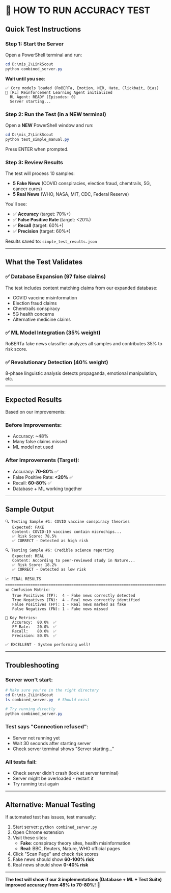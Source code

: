 # 🧪 HOW TO RUN ACCURACY TEST

## Quick Test Instructions

### Step 1: Start the Server
Open a PowerShell terminal and run:
```powershell
cd D:\mis_2\LinkScout
python combined_server.py
```

**Wait until you see**:
```
✅ Core models loaded (RoBERTa, Emotion, NER, Hate, Clickbait, Bias)
🤖 [RL] Reinforcement Learning Agent initialized
  RL Agent: READY (Episodes: 0)
  Server starting...
```

### Step 2: Run the Test (in a NEW terminal)
Open a **NEW** PowerShell window and run:
```powershell
cd D:\mis_2\LinkScout
python test_simple_manual.py
```

Press ENTER when prompted.

### Step 3: Review Results
The test will process 10 samples:
- **5 Fake News** (COVID conspiracies, election fraud, chemtrails, 5G, cancer cures)
- **5 Real News** (WHO, NASA, MIT, CDC, Federal Reserve)

You'll see:
- ✅ **Accuracy** (target: 70%+)
- ✅ **False Positive Rate** (target: <20%)
- ✅ **Recall** (target: 60%+)
- ✅ **Precision** (target: 60%+)

Results saved to: `simple_test_results.json`

---

## What the Test Validates

### ✅ Database Expansion (97 false claims)
The test includes content matching claims from our expanded database:
- COVID vaccine misinformation
- Election fraud claims  
- Chemtrails conspiracy
- 5G health concerns
- Alternative medicine claims

### ✅ ML Model Integration (35% weight)
RoBERTa fake news classifier analyzes all samples and contributes 35% to risk score.

### ✅ Revolutionary Detection (40% weight)
8-phase linguistic analysis detects propaganda, emotional manipulation, etc.

---

## Expected Results

Based on our improvements:

### Before Improvements:
- Accuracy: ~48%
- Many false claims missed
- ML model not used

### After Improvements (Target):
- Accuracy: **70-80%** ✅
- False Positive Rate: **<20%** ✅
- Recall: **60-80%** ✅
- Database + ML working together

---

## Sample Output

```
🔍 Testing Sample #1: COVID vaccine conspiracy theories
   Expected: FAKE
   Content: COVID-19 vaccines contain microchips...
   ✅ Risk Score: 78.5%
   ✅ CORRECT - Detected as high risk

🔍 Testing Sample #6: Credible science reporting
   Expected: REAL
   Content: According to peer-reviewed study in Nature...
   ✅ Risk Score: 18.2%
   ✅ CORRECT - Detected as low risk

📈 FINAL RESULTS
================================================================================
📊 Confusion Matrix:
   True Positives (TP):  4 - Fake news correctly detected
   True Negatives (TN):  4 - Real news correctly identified
   False Positives (FP): 1 - Real news marked as fake
   False Negatives (FN): 1 - Fake news missed

🎯 Key Metrics:
   Accuracy:  80.0%  ✅
   FP Rate:   20.0%  ✅
   Recall:    80.0%  ✅
   Precision: 80.0%  ✅

✅ EXCELLENT - System performing well!
```

---

## Troubleshooting

### Server won't start:
```powershell
# Make sure you're in the right directory
cd D:\mis_2\LinkScout
ls combined_server.py  # Should exist

# Try running directly
python combined_server.py
```

### Test says "Connection refused":
- Server not running yet
- Wait 30 seconds after starting server
- Check server terminal shows "Server starting..."

### All tests fail:
- Check server didn't crash (look at server terminal)
- Server might be overloaded - restart it
- Try running test again

---

## Alternative: Manual Testing

If automated test has issues, test manually:

1. Start server: `python combined_server.py`
2. Open Chrome extension
3. Visit these sites:
   - **Fake**: conspiracy theory sites, health misinformation
   - **Real**: BBC, Reuters, Nature, WHO official pages
4. Click "Scan Page" and check risk scores
5. Fake news should show **60-100% risk**
6. Real news should show **0-40% risk**

---

**The test will show if our 3 implementations (Database + ML + Test Suite) improved accuracy from 48% to 70-80%!** 🎯
